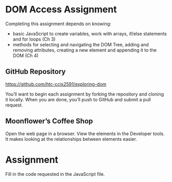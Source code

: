 # DOM Access Assignment
Completing this assignment depends on knowing:

- basic JavaScript to create variables, work with arrays, if/else statements and for loops (Ch 3)
- methods for selecting and navigating the DOM Tree, adding and removing attributes, creating a new element and appending it to the DOM (Ch 4)

## GitHub Repository
https://github.com/htc-ccis2591/exploring-dom

You’ll want to begin each assignment by forking the repository and cloning it locally.  When you are done, you’ll push to GitHub and submit a pull request.

## Moonflower’s Coffee Shop
Open the web page in a browser.  View the elements in the Developer tools.  It makes looking at the relationships between elements easier.

# Assignment
Fill in the code requested in the JavaScript file.